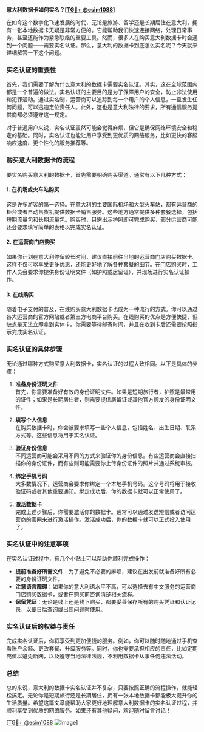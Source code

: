 **意大利数据卡如何实名？[[TG💪+ @esim1088](https://t.me/s/esim1088)]**

在如今这个数字化飞速发展的时代，无论是旅游、留学还是长期居住在意大利，拥有一张本地数据卡无疑是非常方便的。它能帮助我们快速连接网络，处理日常事务，甚至还能作为紧急联络的重要工具。然而，很多人在购买意大利数据卡时会遇到一个问题——需要实名认证。那么，意大利的数据卡到底怎么实名呢？今天就来详细解答一下这个问题。

### 实名认证的重要性

首先，我们需要了解为什么意大利的数据卡需要实名认证。其实，这在全球范围内都是一个普遍的做法。实名认证的主要目的是为了保障用户的安全，防止非法使用和犯罪活动。通过实名制，运营商可以追踪到每一个用户的个人信息，一旦发生任何问题，可以迅速定位责任人。此外，这也是意大利法律的要求，所有通信服务提供商都必须遵守这一规定。

对于普通用户来说，实名认证虽然可能会觉得麻烦，但它是确保网络环境安全和稳定的基础。同时，实名认证也能让用户享受到更优质的网络服务，比如更快的客服响应速度、更个性化的服务推荐等。

### 购买意大利数据卡的流程

要实名购买意大利的数据卡，首先需要明确购买渠道。通常有以下几种方式：

#### 1. 在机场或火车站购买

这是许多游客的第一选择。在意大利的主要国际机场和大型火车站，都有运营商的柜台或者自动售货机提供数据卡销售服务。这些地方通常提供多种套餐选择，包括短期流量包和长期流量包。购买时，只需出示护照即可完成购买，部分运营商可能还会要求填写简单的表格以完成实名认证。

#### 2. 在运营商门店购买

如果你计划在意大利停留较长时间，建议直接前往当地的运营商门店购买数据卡。这样不仅可以享受更多优惠，还能更好地了解各种套餐的细节。在门店购买时，工作人员会要求你提供身份证明文件（如护照或居留证），并现场进行实名认证操作。

#### 3. 在线购买

随着电子支付的普及，在线购买意大利数据卡也成为一种流行的方式。你可以通过各大运营商的官方网站或者第三方电商平台购买。在线购买的优点是方便快捷，但缺点是无法立即拿到实体卡。你需要等待邮寄时间，并且在收到卡后还需要按照指示完成实名认证。

### 实名认证的具体步骤

无论通过哪种方式购买意大利数据卡，实名认证的过程大致相同。以下是具体的步骤：

1. **准备身份证明文件**  
   首先，你需要准备好有效的身份证明文件。如果是短期旅行者，护照是最常用的证件；如果是长期居住者，则需要提供居留证或其他官方颁发的身份证明文件。

2. **填写个人信息**  
   在购买数据卡时，你会被要求填写一些个人信息，包括姓名、出生日期、联系方式等。这些信息将用于实名认证。

3. **验证身份信息**  
   不同运营商可能会采用不同的方式来验证你的身份信息。有些运营商会直接扫描你的身份证件，而有些则可能需要你上传身份证件的照片并通过系统审核。

4. **绑定手机号码**  
   大多数情况下，运营商会要求你绑定一个本地手机号码。这个号码将用于接收验证码或者其他重要通知。绑定成功后，你的数据卡就可以正常使用了。

5. **激活数据卡**  
   完成上述步骤后，你需要激活你的数据卡。通常可以通过发送短信或者访问运营商的官网来进行激活操作。激活成功后，你的数据卡就可以正式投入使用了。

### 实名认证中的注意事项

在实名认证过程中，有几个小贴士可以帮助你顺利完成操作：

- **提前准备好所需文件**：为了避免不必要的麻烦，建议在出发前就准备好所有必要的身份证明文件。
- **注意语言障碍**：如果你的意大利语水平不高，可以选择去有中文服务的运营商门店购买数据卡，或者在购买前咨询清楚相关流程。
- **保留凭证**：无论是线上还是线下购买，都要妥善保存所有的购买凭证和认证记录，以便日后查询或出现问题时使用。

### 实名认证后的权益与责任

完成实名认证后，你将享受到更加便捷的服务。例如，你可以随时随地通过手机查看账户余额、更改套餐、升级服务等。同时，你也需要承担相应的责任，比如定期充值以避免断网，以及遵守当地法律法规，不利用数据卡从事任何违法活动。

### 总结

总的来说，意大利的数据卡实名认证并不复杂，只要按照正确的流程操作，就能轻松搞定。无论你是短期旅行还是长期居住，拥有一张本地数据卡都能极大提升你的生活质量。希望这篇文章能帮助大家更好地理解意大利数据卡的实名认证过程，并顺利享受到优质的网络服务。如果还有其他疑问，欢迎随时留言讨论！

[[TG💪+ @esim1088](https://t.me/s/esim1088) ![Image](https://i.postimg.cc/4NQfJmqS/Snipaste-2025-05-13-00-14-12.png)]